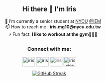 <div align="center">
  <h2>Hi there 👋 I'm Iris</h2>
  <ul>
    🌱 I’m currently a senior student at <a href="https://www.nycu.edu.tw/nycu/ch/index">NYCU</a> <a href="https://iem.nycu.edu.tw/en/about-us/nctu-iem/">@IEM</a><br>
    📫 How to reach me : <strong>iris.mg10@nycu.edu.tw</strong><br>
    ⚡ Fun fact: <strong>I like to workout at the gym🏋🏻‍♀️</strong>
  </ul>
</div>

<!--
## Hi there 👋 I'm Iris

- 🌱 I’m currently a senior student at [NYCU](https://www.nycu.edu.tw/nycu/ch/index) [@IEM](https://iem.nycu.edu.tw/en/about-us/nctu-iem/)
- 📫 How to reach me : **iris.mg10@nycu.edu.tw**
- ⚡ Fun fact: **I like to workout at the gym🏋🏻‍♀️**.

**iriszzzz/iriszzzz** is a ✨ _special_ ✨ repository because its `README.md` (this file) appears on your GitHub profile.

Here are some ideas to get you started:

- 🔭 I’m currently working on ...
- 🌱 I’m currently learning ...
- 👯 I’m looking to collaborate on ...
- 🤔 I’m looking for help with ...
- 💬 Ask me about ...
- 📫 How to reach me: ...
- 😄 Pronouns: ...
- ⚡ Fun fact: ...

![](https://komarev.com/ghpvc/?username=iriszzzz&color=blue)
[![GitHub Streak](https://github-readme-streak-stats.herokuapp.com/?user=iriszzzz)](https://github.com/iriszzzz)
-->

<h3 align="center">Connect with me:</h3>
<p align="center">
<a href="https://www.linkedin.com/in/wanchin-tsai/" target="blank"><img align="center" src="https://raw.githubusercontent.com/rahuldkjain/github-profile-readme-generator/master/src/images/icons/Social/linked-in-alt.svg" alt="iris" height="30" width="40" /></a>
<a href="https://www.kaggle.com/iriszzzzzz" target="blank"><img align="center" src="https://raw.githubusercontent.com/rahuldkjain/github-profile-readme-generator/master/src/images/icons/Social/kaggle.svg" alt="iris" height="30" width="40" /></a>
<a href="https://www.facebook.com/profile.php?id=100004986250862&locale=zh_TW" target="blank"><img align="center" src="https://raw.githubusercontent.com/rahuldkjain/github-profile-readme-generator/master/src/images/icons/Social/facebook.svg" alt="iris" height="30" width="40" /></a>
<a href="https://www.instagram.com/irisxies" target="blank"><img align="center" src="https://raw.githubusercontent.com/rahuldkjain/github-profile-readme-generator/master/src/images/icons/Social/instagram.svg" alt="irisxies" height="30" width="40" /></a>
</p>
<div align="center">
  <a href="https://github.com/iriszzzz">
    <img src="https://github-readme-streak-stats.herokuapp.com/?user=iriszzzz" alt="GitHub Streak">
  </a>
</div>


